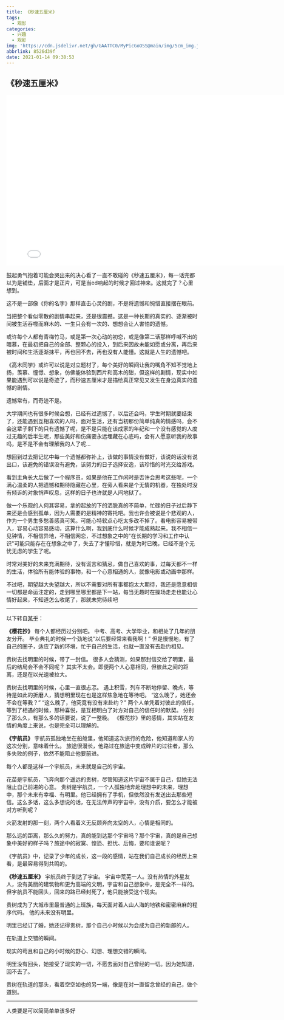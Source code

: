 ```yaml
---
title: 《秒速五厘米》
tags:
  - 观影
categories:
  - 兴趣
  - 观影
img: 'https://cdn.jsdelivr.net/gh/GAATTC0/MyPicGoOSS@main/img/5cm_img.jpg'
abbrlink: 8526d39f
date: 2021-01-14 09:38:53
---
```


## 《秒速五厘米》

<iframe width="800" height="450" src="//player.bilibili.com/player.html?aid=798277103&bvid=BV1cy4y1U7TE&cid=271532948&page=1" scrolling="no" border="0" frameborder="no" framespacing="0" allowfullscreen="true"> </iframe>

鼓起勇气抱着可能会哭出来的决心看了一直不敢碰的《秒速五厘米》，每一话完都以为是铺垫，后面才是正片，可是当ed响起的时候才回过神来。这就完了？心里想到。

这不是一部像《你的名字》那样直击心灵的剧，不是将遗憾和惋惜直接摆在眼前。

当把整个看似零散的剧情串起来，还是很震撼。这是一种长期的真实的、逐渐被时间被生活吞噬而麻木的、一生只会有一次的、想想会让人害怕的遗憾。

或许每个人都有青梅竹马，或是第一次心动的初恋，或是像第二话那样呼喊不出的暗慕，在最初把自己的全部、整颗心的投入，到后来因故未能如愿或分离，再后来被时间和生活逐渐抹平，再也回不去，再也没有人能懂。这就是人生的遗憾吧。

《高木同学》或许可以说是对立题材了，每个美好的瞬间让我的嘴角不知不觉地上扬，羡慕、憧憬、想象，仿佛能体验到西片和高木的甜，但这样的剧情，现实中如果能遇到可以说是奇迹了，而秒速五厘米才是描绘真正常见又发生在身边真实的遗憾的剧情。

遗憾常有，而奇迹不是。

大学期间也有很多时候会想，已经有过遗憾了，以后还会吗，学生时期就要结束了，还能遇到互相喜欢的人吗，面对生活，还有当初那份简单纯真的情感吗，会不会这辈子剩下的只有遗憾了呢，是不是只能在该成家的年纪和一个没有感觉的人度过无趣的后半生呢，那些美好和伤痛要永远埋藏在心底吗，会有人愿意听我的故事吗，是不是不会有理解我的人了呢…

想回到过去把记忆中每一个遗憾都弥补上，该做的事情没有做好，该说的话没有说出口，该避免的错误没有避免，该努力的日子选择安逸，该珍惜的时光交给游戏。

看到主角长大后做了一个程序员，如果是他在工作闲时是否许会思考这些呢，一个满心温柔的人把遗憾和期待隐藏在心里，在旁人看来是个无情的机器，在独处时没有倾诉的对象悄声叹息，这样的日子也许就是人间地狱了。

做一个乐观的人何其容易，拿的起放的下的洒脱真的不简单，忙碌的日子过后静下来还是会感到孤单，因为人需要的是精神的寄托吧。我也许会被说是个悲观的人，作为一个男生多愁善感真可笑。可能心特软点心吃太多改不掉了。看电影容易被带入，容易心动容易感动，这算什么啊，我到底什么时候才能成熟起来。我不相信一见钟情，不相信异地，不相信网恋，不过想象之中的"在长期的学习和工作中认识"可能只能存在在想象之中了，失去了才懂珍惜，就是为时已晚，已经不是个无忧无虑的学生了呢。

时常对美好的未来充满期待，没有谎言和猜忌，做自己喜欢的事，过每天都不一样的生活，体验所有能体验的事物，和一个心意相通的人，就像电影或动画中那样。

不过吧，期望越大失望越大，所以不需要对所有事都抱太大期待，我还是愿意相信一切都是命运注定的，走到哪里哪里都是下一站，每当无趣时在操场走走也能让心情好起来，不知道怎么收尾了，那就未完待续吧





<hr>

以下转自[某乎](https://www.zhihu.com/question/32759798)：

**《樱花抄》**
每个人都经历过分别吧。
中考、高考、大学毕业，和相处了几年的朋友分开。
毕业典礼的时候一个劲地说“以后要经常来看我啊！”
但是慢慢地，有了自己的圈子，适应了新的环境，忙于自己的生活，也就一直没有去赴约相见。

贵树去找明里的时候，带了一封信。
很多人会猜测，如果那封信交给了明里，最后的结局会不会不同呢？
其实不太会。即便两个人心意相同，但彼此之间的距离，还是在以光速被拉大。

贵树去找明里的时候，心里一直很忐忑。
遇上积雪，列车不断地停留、晚点，等待是如此的折磨人，猜想明里现在也是这样焦急地在等待吧。
“这么晚了，她还会不会在等我？”
“这么晚了，他究竟有没有来赴约？”
两个人单凭着对彼此的信任，等到了相遇的时候，那种喜悦，是互相明白了对方对自己的信任时的默契。
分别了那么久，有那么多的话要说，说了一整晚。
《樱花抄》里的感情，其实站在友情的角度上来说，也是完全可以理解的。

**《宇航员》**
宇航员孤独地坐在船舱里，他知道这次旅行的危险，他知道和家人的这次分别，意味着什么。
旅途很漫长，他路过在旅途中变成碎片的过往者，那么多失败的例子，依然不能阻止他要前进。

每个人都是这样一个宇航员，未来就是自己的宇宙。

花苗是宇航员，飞奔向那个遥远的贵树，尽管知道这片宇宙不属于自己，但她无法阻止自己前进的心意。
贵树是宇航员，一个人孤独地奔赴理想中的未来，理想中，那个未来有幸福、有明里。他已经拥有了手机，但依然没有发送出去那些短信。这么多话，这么多想说的话，在无法传声的宇宙中，没有介质，要怎么才能被对方听到呢？

火箭发射的那一刻，两个人看着义无反顾奔向太空的人，心情是相同的。

那么远的距离，那么久的努力，真的能到达那个宇宙吗？那个宇宙，真的是自己想象中美好的样子吗？旅途中的寂寞、惶恐、担忧、后悔，要和谁说呢？

《宇航员》中，记录了少年的成长，这一段的感情，站在我们自己成长的经历上来看，是最容易得到共鸣的。

**《秒速五厘米》**
宇航员终于到达了宇宙。
宇宙中荒芜一人。没有热情的外星友人，没有美丽的建筑物和更为高端的文明，宇宙和自己想象中，是完全不一样的。
但宇航员不能回头，回来的路已经封死了，他只能接受这个现实。

贵树成为了大城市里最普通的上班族，每天面对着人山人海的地铁和密密麻麻的程序代码。
他的未来没有明里。

明里已经订了婚，她还记得贵树，那个自己小时候以为会成为自己的新郎的人。

在轨道上交错的瞬间。

现实的苟且和自己的小时候的野心、幻想、理想交错的瞬间。

明里没有回头，她接受了现实的一切，不愿去面对自己曾经的一切。因为她知道，回不去了。

贵树在轨道的那头，看着空空如也的另一端，像是在对一直留念曾经的自己，做个道别。



<hr>

人类要是可以简简单单该多好